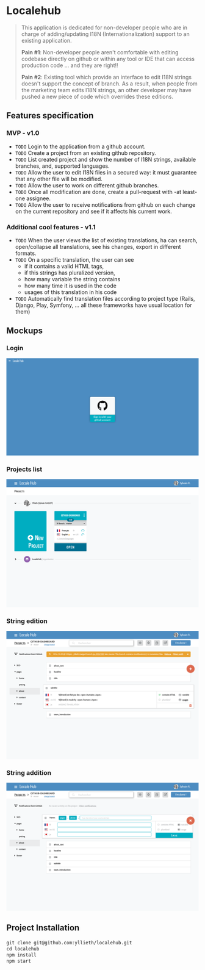 # Localehub

> This application is dedicated for non-developer people who are in charge of adding/updating I18N (Internationalization) support to an existing application.
>
> **Pain #1**: Non-developer people aren't comfortable with editing codebase directly on github or within any tool or IDE that can access production code ... and they are right!!
>
> **Pain #2**: Existing tool which provide an interface to edit I18N strings doesn't support the concept of branch. As a result, when people from the marketing team edits I18N strings, an other developer may have pushed a new piece of code which overrides these editions.

## Features specification

### MVP - v1.0
- `TODO` Login to the application from a github account.
- `TODO` Create a project from an existing github repository.
- `TODO` List created project and show the number of I18N strings, available branches, and, supported languages.
- `TODO` Allow the user to edit I18N files in a secured way: it must guarantee that any other file will be modified.
- `TODO` Allow the user to work on different github branches.
- `TODO` Once all modification are done, create a pull-request with -at least- one assignee.
- `TODO` Allow the user to receive notifications from github on each change on the current repository and see if it affects his current work.

### Additional cool features - v1.1

- `TODO` When the user views the list of existing translations, ha can search, open/collapse all translations, see his changes, export in different formats.
- `TODO` On a specific translation, the user can see 
  - if it contains a valid HTML tags, 
  - if this strings has pluralized version,
  - how many variable the string contains
  - how many time it is used in the code
  - usages of this translation in his code
- `TODO` Automatically find translation files according to project type (Rails, Django, Play, Symfony, ... all these frameworks have usual location for them)

## Mockups

### Login
![Screenshot](doc/mockups/screencapture-localhost-3000-login-1476269009581.png)

### Projects list
![Screenshot](doc/mockups/1-Projects-list.png)

### String edition
![Screenshot](doc/mockups/2-Project-edition.png)

### String addition
![Screenshot](doc/mockups/3-adding-a-locale.png)

## Project Installation

```
git clone git@github.com:yllieth/localehub.git
cd localehub
npm install
npm start
```
